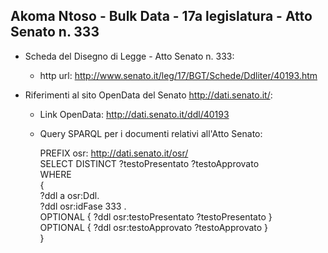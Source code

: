 ## Akoma Ntoso - Bulk Data - 17a legislatura - Atto Senato n. 333 ##

* Scheda del Disegno di Legge - Atto Senato n. 333:
	* http url: http://www.senato.it/leg/17/BGT/Schede/Ddliter/40193.htm

* Riferimenti al sito OpenData del Senato http://dati.senato.it/:
	* Link OpenData: http://dati.senato.it/ddl/40193
	* Query SPARQL per i documenti relativi all'Atto Senato:

        PREFIX osr: <http://dati.senato.it/osr/>  
		SELECT DISTINCT ?testoPresentato ?testoApprovato  
		WHERE  
		{  
		    ?ddl a osr:Ddl.  
		    ?ddl osr:idFase 333 .  
		    OPTIONAL { ?ddl osr:testoPresentato ?testoPresentato }  
		    OPTIONAL { ?ddl osr:testoApprovato ?testoApprovato }  
		}
		